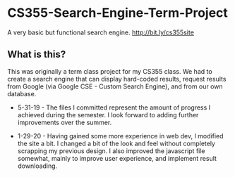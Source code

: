 # CS355-Search-Engine-Term-Project
A very basic but functional search engine. http://bit.ly/cs355site

## What is this?
This was originally a term class project for my CS355 class. We had to create a search engine that can display hard-coded results, request results from Google (via Google CSE - Custom Search Engine), and from our own database.

- 5-31-19 -
The files I committed represent the amount of progress I achieved during the semester. I look forward to adding further improvements over the summer.

- 1-29-20 -
Having gained some more experience in web dev, I modified the site a bit. I changed a bit of the look and feel without completely scrapping my previous design. I also improved the javascript file somewhat, mainly to improve user experience, and implement result downloading.